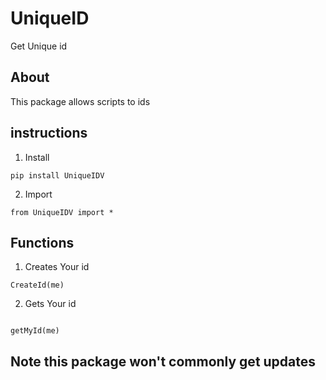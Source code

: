 # UniqueID

Get Unique id

## About

This package allows scripts to ids

## instructions

1. Install

```
pip install UniqueIDV
```

2. Import

```
from UniqueIDV import *

```

## Functions
1. Creates Your id

```
CreateId(me)
```

2. Gets Your id

```

getMyId(me)

```

## Note this package won't commonly get updates